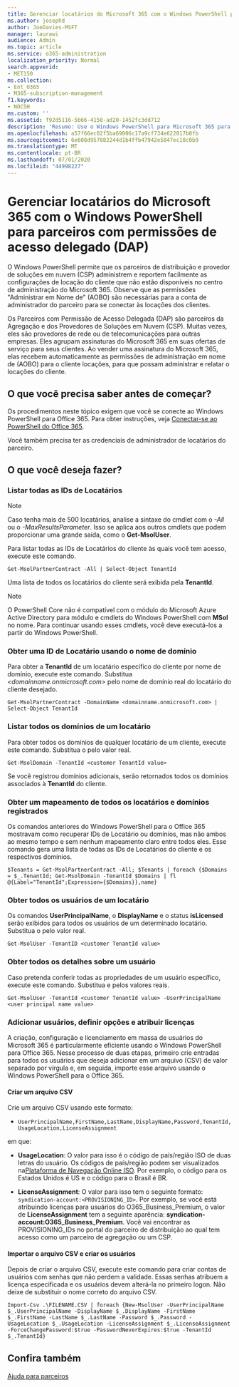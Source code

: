 ```yaml
---
title: Gerenciar locatários do Microsoft 365 com o Windows PowerShell para parceiros com permissões de acesso delegado (DAP)
ms.author: josephd
author: JoeDavies-MSFT
manager: laurawi
audience: Admin
ms.topic: article
ms.service: o365-administration
localization_priority: Normal
search.appverid:
- MET150
ms.collection:
- Ent_O365
- M365-subscription-management
f1.keywords:
- NOCSH
ms.custom: ''
ms.assetid: f92d5116-5b66-4150-ad20-1452fc3dd712
description: 'Resumo: Use o Windows PowerShell para Microsoft 365 para gerenciar o locações do cliente.'
ms.openlocfilehash: a57f66ec02f5ba69006c17a9cf734e622017b8fb
ms.sourcegitcommit: 6e608d957082244d1b4ffb47942e5847ec18c0b9
ms.translationtype: MT
ms.contentlocale: pt-BR
ms.lasthandoff: 07/01/2020
ms.locfileid: "44998227"
---
```

# <a name="manage-microsoft-365-tenants-with-windows-powershell-for-delegated-access-permissions-dap-partners"></a>Gerenciar locatários do Microsoft 365 com o Windows PowerShell para parceiros com permissões de acesso delegado (DAP)

O Windows PowerShell permite que os parceiros de distribuição e provedor de soluções em nuvem (CSP) administrem e reportem facilmente as configurações de locação do cliente que não estão disponíveis no centro de administração do Microsoft 365. Observe que as permissões "Administrar em Nome de" (AOBO) são necessárias para a conta de administrador do parceiro para se conectar às locações dos clientes.
  
Os Parceiros com Permissão de Acesso Delegada (DAP) são parceiros da Agregação e dos Provedores de Soluções em Nuvem (CSP). Muitas vezes, eles são provedores de rede ou de telecomunicações para outras empresas. Eles agrupam assinaturas do Microsoft 365 em suas ofertas de serviço para seus clientes. Ao vender uma assinatura do Microsoft 365, elas recebem automaticamente as permissões de administração em nome de (AOBO) para o cliente locações, para que possam administrar e relatar o locações do cliente.
## <a name="what-do-you-need-to-know-before-you-begin"></a>O que você precisa saber antes de começar?

Os procedimentos neste tópico exigem que você se conecte ao Windows PowerShell para Office 365. Para obter instruções, veja [Conectar-se ao PowerShell do Office 365](connect-to-office-365-powershell.md).
  
Você também precisa ter as credenciais de administrador de locatários do parceiro.
  
## <a name="what-do-you-want-to-do"></a>O que você deseja fazer?

### <a name="list-all-tenant-ids"></a>Listar todas as IDs de Locatários

> [!NOTE]
> Caso tenha mais de 500 locatários, analise a sintaxe do cmdlet com o  _-All_ ou o _-MaxResultsParameter_. Isso se aplica aos outros cmdlets que podem proporcionar uma grande saída, como o **Get-MsolUser**.
  
Para listar todas as IDs de Locatários do cliente às quais você tem acesso, execute este comando.
  
```
Get-MsolPartnerContract -All | Select-Object TenantId
```

Uma lista de todos os locatários do cliente será exibida pela **TenantId**.

>[!Note]
>O PowerShell Core não é compatível com o módulo do Microsoft Azure Active Directory para módulo e cmdlets do Windows PowerShell com **MSol** no nome. Para continuar usando esses cmdlets, você deve executá-los a partir do Windows PowerShell.
>
  
### <a name="get-a-tenant-id-by-using-the-domain-name"></a>Obter uma ID de Locatário usando o nome de domínio

Para obter a **TenantId** de um locatário específico do cliente por nome de domínio, execute este comando. Substitua _<domainname.onmicrosoft.com>_ pelo nome de domínio real do locatário do cliente desejado.
  
```
Get-MsolPartnerContract -DomainName <domainname.onmicrosoft.com> | Select-Object TenantId
```

### <a name="list-all-domains-for-a-tenant"></a>Listar todos os domínios de um locatário

Para obter todos os domínios de qualquer locatário de um cliente, execute este comando. Substitua o  _<customer TenantId value>_ pelo valor real.
  
```
Get-MsolDomain -TenantId <customer TenantId value>
```

Se você registrou domínios adicionais, serão retornados todos os domínios associados à **TenantId** do cliente.
  
### <a name="get-a-mapping-of-all-tenants-and-registered-domains"></a>Obter um mapeamento de todos os locatários e domínios registrados

Os comandos anteriores do Windows PowerShell para o Office 365 mostravam como recuperar IDs de Locatário ou domínios, mas não ambos ao mesmo tempo e sem nenhum mapeamento claro entre todos eles. Esse comando gera uma lista de todas as IDs de Locatários do cliente e os respectivos domínios.
  
```
$Tenants = Get-MsolPartnerContract -All; $Tenants | foreach {$Domains = $_.TenantId; Get-MsolDomain -TenantId $Domains | fl @{Label="TenantId";Expression={$Domains}},name}
```

### <a name="get-all-users-for-a-tenant"></a>Obter todos os usuários de um locatário

Os comandos **UserPrincipalName**, o **DisplayName** e o status **isLicensed** serão exibidos para todos os usuários de um determinado locatário. Substitua o _<customer TenantId value>_ pelo valor real.
  
```
Get-MsolUser -TenantID <customer TenantId value>
```

### <a name="get-all-details-about-a-user"></a>Obter todos os detalhes sobre um usuário

Caso pretenda conferir todas as propriedades de um usuário específico, execute este comando. Substitua _<customer TenantId value>_ e _<user principal name value>_ pelos valores reais.
  
```
Get-MsolUser -TenantId <customer TenantId value> -UserPrincipalName <user principal name value>
```

### <a name="add-users-set-options-and-assign-licenses"></a>Adicionar usuários, definir opções e atribuir licenças

A criação, configuração e licenciamento em massa de usuários do Microsoft 365 é particularmente eficiente usando o Windows PowerShell para Office 365. Nesse processo de duas etapas, primeiro crie entradas para todos os usuários que deseja adicionar em um arquivo (CSV) de valor separado por vírgula e, em seguida, importe esse arquivo usando o Windows PowerShell para o Office 365. 
  
#### <a name="create-a-csv-file"></a>Criar um arquivo CSV

Crie um arquivo CSV usando este formato:
  
-  `UserPrincipalName,FirstName,LastName,DisplayName,Password,TenantId,UsageLocation,LicenseAssignment`
    
em que:
  
- **UsageLocation**: O valor para isso é o código de país/região ISO de duas letras do usuário. Os códigos de país/região podem ser visualizados na[Plataforma de Navegação Online ISO](https://go.microsoft.com/fwlink/p/?LinkId=532703). Por exemplo, o código para os Estados Unidos é US e o código para o Brasil é BR. 
    
- **LicenseAssignment**: O valor para isso tem o seguinte formato: `syndication-account:<PROVISIONING_ID>`. Por exemplo, se você está atribuindo licenças para usuários do O365_Business_Premium, o valor de **LicenseAssignment** tem a seguinte aparência: **syndication-account:O365_Business_Premium**. Você vai encontrar as PROVISIONING_IDs no portal do parceiro de distribuição ao qual tem acesso como um parceiro de agregação ou um CSP.
    
#### <a name="import-the-csv-file-and-create-the-users"></a>Importar o arquivo CSV e criar os usuários

Depois de criar o arquivo CSV, execute este comando para criar contas de usuários com senhas que não perdem a validade. Essas senhas atribuem a licença especificada e os usuários devem alterá-la no primeiro logon. Não deixe de substituir o nome correto do arquivo CSV.
  
```
Import-Csv .\FILENAME.CSV | foreach {New-MsolUser -UserPrincipalName $_.UserPrincipalName -DisplayName $_.DisplayName -FirstName $_.FirstName -LastName $_.LastName -Password $_.Password -UsageLocation $_.UsageLocation -LicenseAssignment $_.LicenseAssignment -ForceChangePassword:$true -PasswordNeverExpires:$true -TenantId $_.TenantId}
```

## <a name="see-also"></a>Confira também

#### 

[Ajuda para parceiros](https://go.microsoft.com/fwlink/p/?LinkId=533477)

